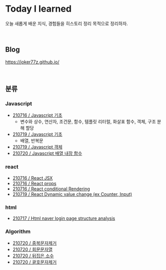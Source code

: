 # Today I learned
오늘 새롭게 배운 지식, 경험들을 히스토리 정리 목적으로 정리하자.

<br>

## Blog
https://joker77z.github.io/

<br>

## 분류
### Javascript
- [210716 / Javascript 기초](https://github.com/joker77z/TIL/blob/main/javascript/210716-javascript-basic1.md)
  - 변수와 상수, 연산자, 조건문, 함수, 템플릿 리터럴, 화살표 함수, 객체, 구조 분해 할당
- [210719 / Javascript 기초](https://github.com/joker77z/TIL/blob/main/javascript/210718-javascript-basic2.md)
  - 배열, 반복문
- [210719 / Javascript 객체](https://github.com/joker77z/TIL/blob/main/javascript/210718-javascript-object.md)
- [210720 / Javascript 배열 내장 함수](https://github.com/joker77z/TIL/blob/main/javascript/210720-javascript-arrayfunc.md)

### react
- [210716 / React JSX](https://github.com/joker77z/TIL/blob/main/react/210716-react-jsx.md)
- [210716 / React props](https://github.com/joker77z/TIL/blob/main/react/210716-react-props.md)
- [210716 / React conditional Rendering](https://github.com/joker77z/TIL/blob/main/react/210716-react-conditionalRendering.md)
- [210719 / React Dynamic value change (ex Counter, Input)](https://github.com/joker77z/TIL/blob/main/react/210719-react-dynamicValue.md)

### html
- [210717 / Html naver login page structure analysis](https://github.com/joker77z/TIL/blob/main/html/210717-html-naver-structure.md)

### Algorithm
- [210720 / 중복문자제거](https://github.com/joker77z/TIL/blob/main/algorithm/javascript/basic/1.%20%EC%A4%91%EB%B3%B5%EB%AC%B8%EC%9E%90%EC%A0%9C%EA%B1%B0.js)
- [210720 / 회문문자열](https://github.com/joker77z/TIL/blob/main/algorithm/javascript/basic/2.%20%ED%9D%AC%EB%AC%B8%20%EB%AC%B8%EC%9E%90%EC%97%B4.js)
- [210720 / 뒤집은 소수](https://github.com/joker77z/TIL/blob/main/algorithm/javascript/basic/3.%20%EB%92%A4%EC%A7%91%EC%9D%80%20%EC%86%8C%EC%88%98.js)
- [210720 / 괄호문자제거](https://github.com/joker77z/TIL/blob/main/algorithm/javascript/basic/4.%20%EA%B4%84%ED%98%B8%EB%AC%B8%EC%9E%90%EC%A0%9C%EA%B1%B0.js)
